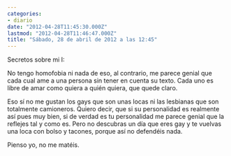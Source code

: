 ```yaml
---
categories:
- diario
date: "2012-04-28T11:45:30.000Z"
lastmod: "2012-04-28T11:46:47.000Z"
title: "Sábado, 28 de abril de 2012 a las 12:45"
---
```


Secretos sobre mi I:

No tengo homofobia ni nada de eso, al contrario, me parece genial que cada cual ame a una persona sin tener en cuenta su texto. Cada uno es libre de amar como quiera a quién quiera, que quede claro. 

Eso sí­ no me gustan los gays que son unas locas ni las lesbianas que son totalmente camioneros. Quiero decir, que si su personalidad es realmente así­ pues muy bien, si de verdad es tu personalidad me parece genial que la reflejes tal y como es. Pero no descubras un dí­a que eres gay y te vuelvas una loca con bolso y tacones, porque así­ no defendéis nada. 

Pienso yo, no me matéis.